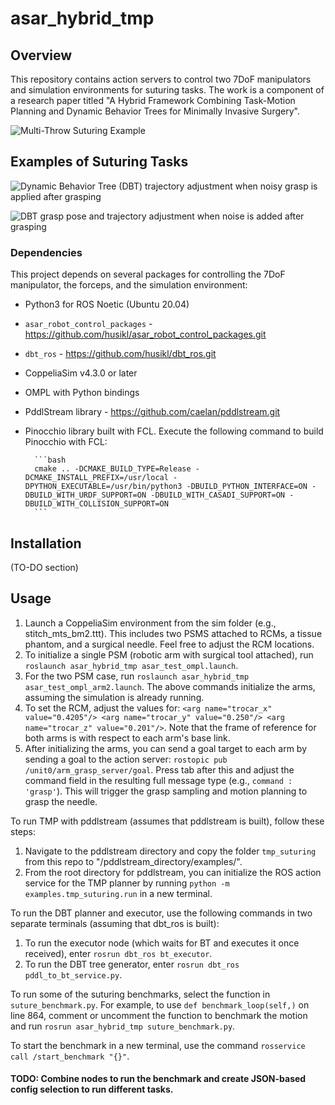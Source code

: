 # asar_hybrid_tmp

## Overview

This repository contains action servers to control two 7DoF manipulators and simulation environments for suturing tasks. The work is a component of a research paper titled "A Hybrid Framework Combining Task-Motion Planning and Dynamic Behavior Trees for Minimally Invasive Surgery".

![Multi-Throw Suturing Example](gifs/dbt.gif)

## Examples of Suturing Tasks
![Dynamic Behavior Tree (DBT) trajectory adjustment when noisy grasp is applied after grasping](gifs/dbt_no_handover.gif)

![DBT grasp pose and trajectory adjustment when noise is added after grasping ](gifs/dbt_single_handover.gif)

### Dependencies

This project depends on several packages for controlling the 7DoF manipulator, the forceps, and the simulation environment:
- Python3 for ROS Noetic (Ubuntu 20.04)
- `asar_robot_control_packages` - https://github.com/husikl/asar_robot_control_packages.git 
- `dbt_ros` - https://github.com/husikl/dbt_ros.git
- CoppeliaSim v4.3.0 or later
- OMPL with Python bindings
- PddlStream library - https://github.com/caelan/pddlstream.git
- Pinocchio library built with FCL. Execute the following command to build Pinocchio with FCL:

        ```bash
        cmake .. -DCMAKE_BUILD_TYPE=Release -DCMAKE_INSTALL_PREFIX=/usr/local -DPYTHON_EXECUTABLE=/usr/bin/python3 -DBUILD_PYTHON_INTERFACE=ON -DBUILD_WITH_URDF_SUPPORT=ON -DBUILD_WITH_CASADI_SUPPORT=ON -DBUILD_WITH_COLLISION_SUPPORT=ON
        ```

## Installation
(TO-DO section)

## Usage

1. Launch a CoppeliaSim environment from the sim folder (e.g., stitch_mts_bm2.ttt). This includes two PSMS attached to RCMs, a tissue phantom, and a surgical needle. Feel free to adjust the RCM locations.
2. To initialize a single PSM (robotic arm with surgical tool attached), run `roslaunch asar_hybrid_tmp asar_test_ompl.launch`.
3. For the two PSM case, run `roslaunch asar_hybrid_tmp asar_test_ompl_arm2.launch`. The above commands initialize the arms, assuming the simulation is already running.
4. To set the RCM, adjust the values for: `<arg name="trocar_x" value="0.4205"/> <arg name="trocar_y" value="0.250"/> <arg name="trocar_z" value="0.201"/>`. Note that the frame of reference for both arms is with respect to each arm's base link.
5. After initializing the arms, you can send a goal target to each arm by sending a goal to the action server: `rostopic pub /unit0/arm_grasp_server/goal`. Press tab after this and adjust the command field in the resulting full message type (e.g., `command : 'grasp'`). This will trigger the grasp sampling and motion planning to grasp the needle.

To run TMP with pddlstream (assumes that pddlstream is built), follow these steps:

1. Navigate to the pddlstream directory and copy the folder `tmp_suturing` from this repo to "/pddlstream_directory/examples/".
2. From the root directory for pddlstream, you can initialize the ROS action service for the TMP planner by running `python -m examples.tmp_suturing.run` in a new terminal.

To run the DBT planner and executor, use the following commands in two separate terminals (assuming that dbt_ros is built):

1. To run the executor node (which waits for BT and executes it once received), enter `rosrun dbt_ros bt_executor`.
2. To run the DBT tree generator, enter `rosrun dbt_ros pddl_to_bt_service.py`.

To run some of the suturing benchmarks, select the function in `suture_benchmark.py`. For example, to use `def benchmark_loop(self,)` on line 864, comment or uncomment the function to benchmark the motion and run `rosrun asar_hybrid_tmp suture_benchmark.py`.

To start the benchmark in a new terminal, use the command `rosservice call /start_benchmark "{}"`.

#### TODO: Combine nodes to run the benchmark and create JSON-based config selection to run different tasks.